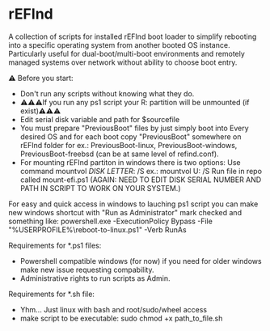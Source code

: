 # rEFInd
A collection of scripts for installed rEFInd boot loader to simplify rebooting into a specific operating system from another booted OS instance. Particularly useful for dual-boot/multi-boot environments and remotely managed systems over network without ability to choose boot entry.

⚠️ Before you start:
- Don't run any scripts without knowing what they do.
- ⚠️⚠️⚠️If you run any ps1 script your R: partition will be unmounted (if exist)⚠️⚠️⚠️
- Edit serial disk variable and path for $sourcefile
- You must prepare "PreviousBoot" files by just simply boot into Every desired OS and for each boot copy "PreviousBoot" somewhere on rEFInd folder for ex.: PreviousBoot-linux, PreviousBoot-windows, PreviousBoot-freebsd (can be at same level of refind.conf).
- For mounting rEFInd partiton in windows there is two options:
    Use command mountvol *DISK LETTER*: /S ex.: mountvol U: /S
    Run file in repo called mount-efi.ps1 (AGAIN: NEED TO EDIT DISK SERIAL NUMBER AND PATH IN SCRIPT TO WORK ON YOUR SYSTEM.)
    
For easy and quick access in windows to lauching ps1 script you can make new windows shortcut with "Run as Administrator" mark checked and something like: powershell.exe -ExecutionPolicy Bypass -File "%USERPROFILE%\reboot-to-linux.ps1" -Verb RunAs

Requirements for *.ps1 files:
- Powershell compatible windows (for now) if you need for older windows make new issue requesting compability.
- Administrative rights to run scripts as Admin.

Requirements for *.sh file:

- Yhm... Just linux with bash and root/sudo/wheel access
- make script to be executable: sudo chmod +x path_to_file.sh
